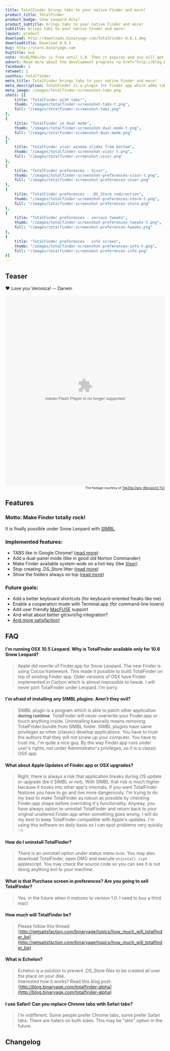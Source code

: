 ```yaml
---
title: TotalFinder brings tabs to your native Finder and more!
product_title: TotalFinder
product_badge: Snow Leopard Only!
product_subtitle: brings tabs to your native Finder and more!
subtitle: brings tabs to your native Finder and more!
layout: product
download: http://downloads.binaryage.com/TotalFinder-0.8.1.dmg
downloadtitle: Download 0.8.1
buy: http://store.binaryage.com
buytitle: buy
note: <b>ALPHA</b> is free until 1.0. Then it expires and you will get chance to buy final version for $15.
advert: Read more about the development progress <a href="http://blog.binaryage.com">on the blog ...</a>
facebook: 1
retweet: 1
usethis: totalfinder
meta_title: TotalFinder brings tabs to your native Finder and more!
meta_description: TotalFinder is a plugin for Finder.app which adds tabs like in Chrome browser and dual panels like in TotalCommander. It also enables various tweaks for advanced users...
meta_image: /images/totalfinder-screenshot-tabs.png
shots: [{
    title: "TotalFinder with tabs!",
    thumb: "/images/totalfinder-screenshot-tabs-t.png",
    full: "/images/totalfinder-screenshot-tabs.png"
},
{
    title: "TotalFinder in dual mode",
    thumb: "/images/totalfinder-screenshot-dual-mode-t.png",
    full: "/images/totalfinder-screenshot-dual-mode.png"
},
{
    title: "TotalFinder visor window slides from bottom",
    thumb: "/images/totalfinder-screenshot-visor-t.png",
    full: "/images/totalfinder-screenshot-visor.png"
},
{
    title: "TotalFinder preferences - Visor",
    thumb: "/images/totalfinder-screenshot-preferences-visor-t.png",
    full: "/images/totalfinder-screenshot-preferences-visor.png"
},
{
    title: "TotalFinder preferences - .DS_Store redirection",
    thumb: "/images/totalfinder-screenshot-preferences-store-t.png",
    full: "/images/totalfinder-screenshot-preferences-store.png"
},
{
    title: "TotalFinder preferences - various tweaks",
    thumb: "/images/totalfinder-screenshot-preferences-tweaks-t.png",
    full: "/images/totalfinder-screenshot-preferences-tweaks.png"
},
{
    title: "TotalFinder preferences - info screen",
    thumb: "/images/totalfinder-screenshot-preferences-info-t.png",
    full: "/images/totalfinder-screenshot-preferences-info.png"
}]
---
```


## Teaser

&#x2764; Love you Veronica! -- Darwin

<embed class="rev3PlayerEmbed" type="application/x-shockwave-flash" src="http://revision3.com/player-v4346" allowFullScreen="true" quality="high" allowScriptAccess="always" width="100%" height="600"/>
<div style="font-size: 10px; text-align: right; position: line-height: 10px;">The footage courtesy of <a href="http://revision3.com/tzdaily/2010-02-16totalfinder">TekZilla Daily (Revision3 TV)</a></div>


## Features

### Motto: Make Finder totally rock!

It is finally possible under Snow Leopard with <a href="http://www.culater.net/software/SIMBL/SIMBL.php">SIMBL</a>.

### Implemented features:

* TABS like in Google Chrome! ([read more](http://blog.binaryage.com/totalfinder-with-tabs))
* Add a dual-panel mode (like in good old Norton Commander)
* Make Finder available system-wide on a hot-key (like [Visor](http://visor.binaryage.com))
* Stop creating .DS_Store litter ([read more](http://blog.binaryage.com/totalfinder-alpha))
* Show the folders always on top ([read more](http://blog.binaryage.com/i-can-haz-folders-on-top))

### Future goals:

* Add a better keyboard shortcuts (for keyboard-oriented freaks like me)
* Enable a cooperation mode with Terminal.app (for command-line lovers)
* Add user friendly [MacFUSE](http://code.google.com/p/macfuse/) support
* And what about better git/svn/hg integration?
* [And more satisfaction!](http://getsatisfaction.com/binaryage/products/binaryage_totalfinder)

## FAQ

#### I'm running OSX 10.5 Leopard. Why is TotalFinder available only for 10.6 Snow Leopard?
> Apple did rewrite of Finder.app for Snow Leopard. The new Finder is using Cocoa framework. This made it possible to build TotalFinder on top of existing Finder app. Older versions of OSX have Finder implemented in Carbon which is almost impossible to tweak. I will never port TotalFinder under Leopard. I'm sorry.

#### I'm afraid of installing any SIMBL plugins. Aren't they evil?
> SIMBL plugin is a program which is able to patch other application **during runtime**. TotalFinder will never overwrite your Finder.app or touch anything inside. Uninstalling basically means removing TotalFinder.bundle from SIMBL folder. SIMBL plugins have same privileges as other (classic) desktop applications. You have to trust the authors that they will not screw up your computer. You have to trust me, I'm quite a nice guy. By the way Finder.app runs under user's rights, not under Administrator's privileges, so it is a classic OSX app.

#### What about Apple Updates of Finder.app or OSX upgrades?
> Right, there is always a risk that application breaks during OS update or upgrade (be it SIMBL or not). With SIMBL that risk is much higher because it hooks into other app's internals. If you want TotalFinder features you have to go and live more dangerously. I'm trying to do my best to make TotalFinder as robust as possible by checking Finder.app shape before overriding it's functionality. Anyway, you have always option to uninstall TotalFinder and return back to your original unaltered Finder.app when something goes wrong. I will do my best to keep TotalFinder compatible with Apple's updates. I'm using this software on daily basis so I can spot problems very quickly :-)

#### How do I uninstall TotalFinder?
> There is an uninstall option under status menu icon. You may also download TotalFinder, open DMG and execute `Uninstall.scpt` applescript. You may check the source code so you can see it is not doing anything evil to your machine.

#### What is that Purchase screen in preferences? Are you going to sell TotalFinder?
> Yes, in the future when it matures to version 1.0. I need to buy a third mac!

#### How much will TotalFinder be?
> Please follow this thread: [http://getsatisfaction.com/binaryage/topics/how_much_will_totalfinder_be](http://getsatisfaction.com/binaryage/topics/how_much_will_totalfinder_be)

#### What is Echelon?
> Echelon is a solution to prevent .DS_Store files to be created all over the place on your disk.<br>Interested how it works? Read this blog post: [http://blog.binaryage.com/totalfinder-alpha](http://blog.binaryage.com/totalfinder-alpha)

#### I use Safari! Can you replace Chrome tabs with Safari tabs?
> I'm indifferent. Some people prefer Chrome tabs, some prefer Safari tabs. There are haters on both sides. This may be "skin" option in the future.

## Changelog

<div class="changelogx">&nbsp;</div>
<script type="text/javascript" charset="utf-8">
    $(function() {
        $('.changelogx').load('changelog.html #page', function() {
            Cufon.replace('.changelogx h4');
        });
    });
</script>